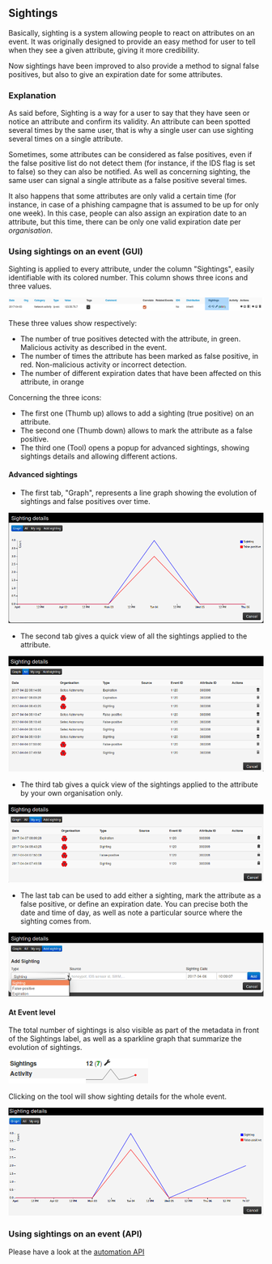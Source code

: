 <!-- toc -->

## Sightings

Basically, sighting is a system allowing people to react on attributes on an event. It was originally designed to provide an easy method for user to tell when they see a given attribute, giving it more credibility.

Now sightings have been improved to also provide a method to signal false positives, but also to give an expiration date for some attributes.

### Explanation

As said before, Sighting is a way for a user to say that they have seen or notice an attribute and confirm its validity. An attribute can been spotted several times by the same user, that is why a single user can use sighting several times on a single attribute.

Sometimes, some attributes can be considered as false positives, even if the false positive list do not detect them (for instance, if the IDS flag is set to false) so they can also be notified. As well as concerning sighting, the same user can signal a single attribute as a false positive several times.

It also happens that some attributes are only valid a certain time (for instance, in case of a phishing campagne that is assumed to be up for only one week). In this case, people can also assign an expiration date to an attribute, but this time, there can be only one valid expiration date per *organisation*.

### Using sightings on an event (GUI)

Sighting is applied to every attribute, under the column "Sightings", easily identifiable with its colored number. This column shows three icons and three values.

![attribute](./figures/attributesighting.png)

These three values show respectively:
- The number of true positives detected with the attribute, in green. Malicious activity as described in the event.
- The number of times the attribute has been marked as false positive, in red. Non-malicious activity or incorrect detection.
- The number of different expiration dates that have been affected on this attribute, in orange

Concerning the three icons:
- The first one (Thumb up) allows to add a sighting (true positive) on an attribute.
- The second one (Thumb down) allows to mark the attribute as a false positive.
- The third one (Tool) opens a popup for advanced sightings, showing sightings details and allowing different actions.

#### Advanced sightings

- The first tab, "Graph", represents a line graph showing the evolution of sightings and false positives over time.

![sighting graph](./figures/sightinggraph.png)

- The second tab gives a quick view of all the sightings applied to the attribute.

![sighting all](./figures/sightingall.png)

- The third tab gives a quick view of the sightings applied to the attribute by your own organisation only.

![sighting my org](./figures/sightingmyorg.png)

- The last tab can be used to add either a sighting, mark the attribute as a false positive, or define an expiration date. You can precise both the date and time of day, as well as note a particular source where the sighting comes from.

![sighting add](./figures/sightingadd.png)

#### At Event level

The total number of sightings is also visible as part of the metadata in front of the Sightings label, as well as a sparkline graph that summarize the evolution of sightings.  

![sighting event](./figures/sightingevent.png)

Clicking on the tool will show sighting details for the whole event.

![sighting event popup](./figures/sightingeventpopup.png)

### Using sightings on an event (API)

Please have a look at the [automation API](../automation/README.md#sightings-api)
